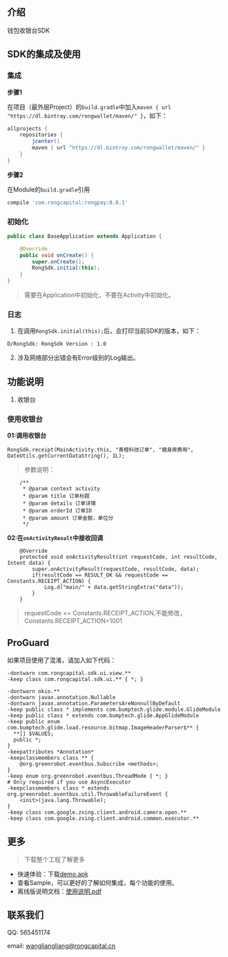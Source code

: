 ## 介绍
钱包收银台SDK
## SDK的集成及使用

### 集成

**步骤1**

在项目（最外层Project）的``build.gradle``中加入``maven { url "https://dl.bintray.com/rongwallet/maven/" }``，如下：
```gradle
allprojects {
    repositories {
        jcenter()
        maven { url "https://dl.bintray.com/rongwallet/maven/" }
    }
}
```
**步骤2**

在Module的``build.gradle``引用
```gradle
compile 'com.rongcapital:rongpay:0.0.1'
```
### 初始化

```java
public class BaseApplication extends Application {

    @Override
    public void onCreate() {
        super.onCreate();
        RongSdk.initial(this);
    }
}
```
> 需要在Application中初始化，不要在Activity中初始化。

### 日志
1. 在调用``RongSdk.initial(this);``后，会打印当前SDK的版本，如下：
```
D/RongSdk: RongSdk Version : 1.0
```
2. 涉及网络部分出错会有Error级别的Log输出。

## 功能说明
1.  收银台
### 使用收银台

**01:调用收银台**

```
RongSdk.receipt(MainActivity.this, "青橙科技订单", "健身房费用", DateUtils.getCurrentDataString(), 1L);
```

>参数说明：
```
    /**
     * @param context activity
     * @param title 订单标题
     * @param details 订单详情
     * @param orderId 订单ID
     * @param amount 订单金额，单位分
     */
```
**02:在``onActivityResult``中接收回调**
```
    @Override
    protected void onActivityResult(int requestCode, int resultCode, Intent data) {
        super.onActivityResult(requestCode, resultCode, data);
        if(resultCode == RESULT_OK && requestCode == Constants.RECEIPT_ACTION) {
            Log.d("main/" + data.getStringExtra("data"));
        }
    }
```
> requestCode == Constants.RECEIPT_ACTION,不能修改，Constants.RECEIPT_ACTION=1001

## ProGuard
如果项目使用了混淆，请加入如下代码：
```
-dontwarn com.rongcapital.sdk.ui.view.**
-keep class com.rongcapital.sdk.ui.** { *; }

-dontwarn okio.**
-dontwarn javax.annotation.Nullable
-dontwarn javax.annotation.ParametersAreNonnullByDefault
-keep public class * implements com.bumptech.glide.module.GlideModule
-keep public class * extends com.bumptech.glide.AppGlideModule
-keep public enum com.bumptech.glide.load.resource.bitmap.ImageHeaderParser$** {
  **[] $VALUES;
  public *;
}
-keepattributes *Annotation*
-keepclassmembers class ** {
    @org.greenrobot.eventbus.Subscribe <methods>;
}
-keep enum org.greenrobot.eventbus.ThreadMode { *; }
# Only required if you use AsyncExecutor
-keepclassmembers class * extends org.greenrobot.eventbus.util.ThrowableFailureEvent {
    <init>(java.lang.Throwable);
}
-keep class com.google.zxing.client.android.camera.open.**
-keep class com.google.zxing.client.android.common.executor.**
```



## 更多
> 下载整个工程了解更多
* 快速体验：下载[demo.apk](./demo.apk)
* 查看Sample，可以更好的了解如何集成，每个功能的使用。
* 离线版说明文档：[使用说明.pdf](./使用说明.pdf)

## 联系我们
QQ: 565451174

email: wangliangliang@rongcapital.cn